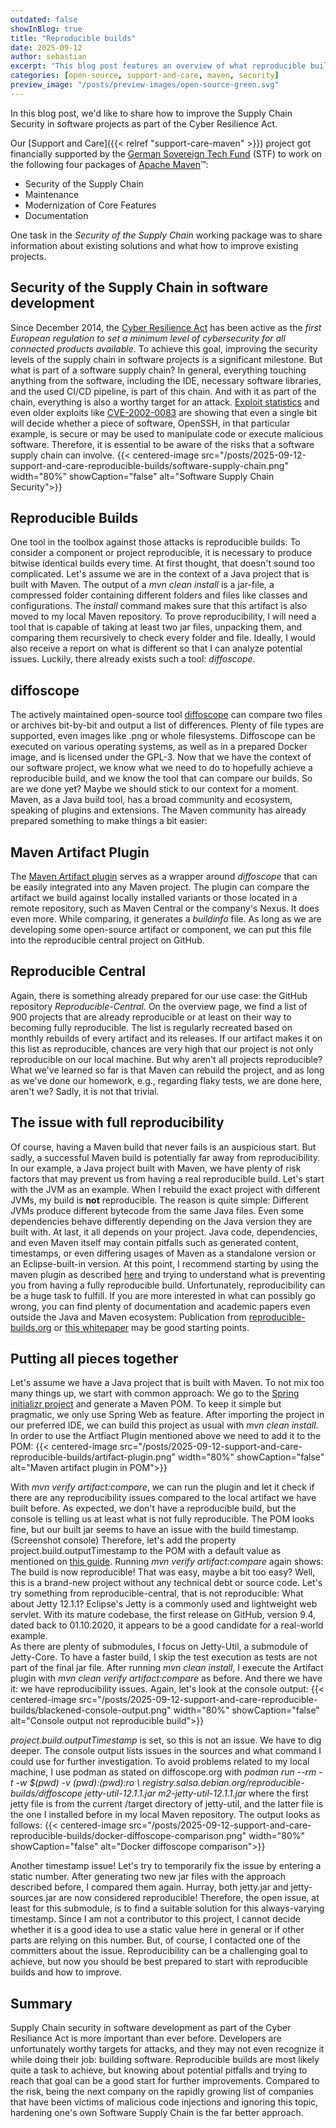 ```yaml
---
outdated: false
showInBlog: true
title: "Reproducible builds"
date: 2025-09-12
author: sebastian
excerpt: "This blog post features an overview of what reproducible builds are and why they provide value in the context of software supply chain security. Since the announcement of the European Cyber Security Act (CRA), supply chain security is in the spotlight of many companies. The purpose of this blog post is to provide ideas and guidelines about the critical concept of reproducible builds. The German Sovereign Tech Agency supports this blog post."
categories: [open-source, support-and-care, maven, security]
preview_image: "/posts/preview-images/open-source-green.svg"
---
```

In this blog post, we'd like to share how to improve the Supply Chain Security in software projects as part of the Cyber Resilience Act.

Our [Support and Care]({{< relref "support-care-maven" >}}) project got financially supported by the [German Sovereign Tech Fund](https://www.sovereign.tech/) (STF) to work on the following four packages of [Apache Maven](https://open-elements.com/articles/what-is-maven/)™:

- Security of the Supply Chain
- Maintenance
- Modernization of Core Features
- Documentation

One task in the *Security of the Supply Chain* working package was to share information about existing solutions and what how to improve existing projects.

## Security of the Supply Chain in software development
Since December 2014, the [Cyber Resilience Act](https://www.bsi.bund.de/EN/Themen/Unternehmen-und-Organisationen/Informationen-und-Empfehlungen/Cyber_Resilience_Act/cyber_resilience_act_node.html) has been active as the *first European regulation to set a minimum level of cybersecurity for all connected products available*.
To achieve this goal, improving the security levels of the supply chain in software projects is a significant milestone.
But what is part of a software supply chain?
In general, everything touching anything from the software, including the IDE, necessary software libraries, and the used CI/CD pipeline, is part of this chain.
And with it as part of the chain, everything is also a worthy target for an attack.
[Exploit statistics](https://www.sonatype.com/state-of-the-software-supply-chain/2024/10-year-look) and even older exploits like [CVE-2002-0083](https://www.cvedetails.com/cve/CVE-2002-0083/) are showing that even a single bit will decide whether a piece of software,
OpenSSH, in that particular example, is secure or may be used to manipulate code or execute malicious software. Therefore, it is essential to be aware of the risks that a software supply chain can involve.
{{< centered-image src="/posts/2025-09-12-support-and-care-reproducible-builds/software-supply-chain.png" width="80%" showCaption="false" alt="Software Supply Chain Security">}}

## Reproducible Builds
One tool in the toolbox against those attacks is reproducible builds. To consider a component or project reproducible, it is necessary to produce bitwise identical builds every time.
At first thought, that doesn't sound too complicated.
Let's assume we are in the context of a Java project that is built with Maven.
The output of a *mvn clean install* is a jar-file, a compressed folder containing different folders and files like classes and configurations.
The *install* command makes sure that this artifact is also moved to my local Maven repository. To prove reproducibility, I will need a tool that is capable of taking at least two jar files, unpacking them, and comparing them recursively to check every folder and file. Ideally, I would also receive a report on what is different so that I can analyze potential issues.
Luckily, there already exists such a tool: *diffoscope*.

## diffoscope
The actively maintained open-source tool [diffoscope](https://diffoscope.org/) can compare two files or archives bit-by-bit and output a list of differences. Plenty of file types are supported, even images like .png or whole filesystems.
Diffoscope can be executed on various operating systems, as well as in a prepared Docker image, and is licensed under the GPL-3.
Now that we have the context of our software project, we know what we need to do to hopefully achieve a reproducible build, and we know the tool that can compare our builds. So are we done yet?
Maybe we should stick to our context for a moment. Maven, as a Java build tool, has a broad community and ecosystem, speaking of plugins and extensions.
The Maven community has already prepared something to make things a bit easier:

## Maven Artifact Plugin
The [Maven Artifact plugin](https://github.com/apache/maven-artifact-plugin) serves as a wrapper around *diffoscope* that can be easily integrated into any Maven project.
The plugin can compare the artifact we build against locally installed variants or those located in a remote repository, such as Maven Central or the company's Nexus.
It does even more. While comparing, it generates a *buildinfo* file. As long as we are developing some open-source artifact or component,
we can put this file into the reproducible central project on GitHub.

## Reproducible Central
Again, there is something already prepared for our use case: the GitHub repository *Reproducible-Central*. On the overview page, we find a list of 900 projects that are already reproducible or at least on their way to becoming fully reproducible.
The list is regularly recreated based on monthly rebuilds of every artifact and its releases. If our artifact makes it on this list as reproducible, chances are very high that our project is not only reproducible on our local machine.
But why aren't all projects reproducible? What we've learned so far is that Maven can rebuild the project, and as long as we've done our homework, e.g., regarding flaky tests, we are done here, aren't we?
Sadly, it is not that trivial.

## The issue with full reproducibility
Of course, having a Maven build that never fails is an auspicious start. But sadly, a successful Maven build is potentially far away from reproducibility.
In our example, a Java project built with Maven, we have plenty of risk factors that may prevent us from having a real reproducible build.
Let's start with the JVM as an example. When I rebuild the exact project with different JVMs, my build is **not** reproducible. The reason is quite simple: Different JVMs produce different bytecode from the same Java files. Even some dependencies behave differently depending on the Java version they are built with.
At last, it all depends on your project. Java code, dependencies, and even Maven itself may contain pitfalls such as generated content, timestamps, or even differing usages of Maven as a standalone version or an Eclipse-built-in version.
At this point, I recommend starting by using the maven plugin as described [here](https://maven.apache.org/guides/mini/guide-reproducible-builds.html) and trying to understand what is preventing you from having a fully reproducible build. Unfortunately, reproducibility can be a huge task to fulfill.
If you are more interested in what can possibly go wrong, you can find plenty of documentation and academic papers even outside the Java and Maven ecosystem:
Publication from [reproducible-builds.org](https://reproducible-builds.org/docs/publications) or [this whitepaper](https://arxiv.org/html/2504.21679v1) may be good starting points.

## Putting all pieces together
Let's assume we have a Java project that is built with Maven. To not mix too many things up, we start with common approach:
We go to the [Spring initializr project](https://start.spring.io/) and generate a Maven POM. To keep it simple but pragmatic, we only use Spring Web as feature. 
After importing the project in our preferred IDE, we can build this project as usual with _mvn clean install_.
In order to use the Artfiact Plugin mentioned above we need to add it to the POM:
{{< centered-image src="/posts/2025-09-12-support-and-care-reproducible-builds/artifact-plugin.png" width="80%" showCaption="false" alt="Maven artifact plugin in POM">}}

With _mvn verify artifact:compare_, we can run the plugin and let it check if there are any reproducibility issues compared to the local artifact we have built before.
As expected, we don't have a reproducible build, but the console is telling us at least what is not fully reproducible.
The POM looks fine, but our built jar seems to have an issue with the build timestamp. 
(Screenshot console)
Therefore, let's add the property project.build.outputTimestamp to the POM with a default value as mentioned on [this guide](https://maven.apache.org/guides/mini/guide-reproducible-builds.html).
Running _mvn verify artifact:compare_ again shows: The build is now reproducible!
That was easy, maybe a bit too easy? Well, this is a brand-new project without any technical debt or source code.
Let's try something from reproducible-central, that is not reproducible: What about Jetty 12.1.1?
Eclipse's Jetty is a commonly used and lightweight web servlet. With its mature codebase, the first release on GitHub, version 9.4, dated back to 01.10.2020, it appears to be a good candidate for a real-world example.  
As there are plenty of submodules, I focus on Jetty-Util, a submodule of Jetty-Core.
To have a faster build, I skip the test execution as tests are not part of the final jar file.
After running _mvn clean install_, I execute the Artifact plugin with _mvn clean verify artifact:compare_ as before.
And there we have it: we have reproducibility issues. Again, let's look at the console output:
{{< centered-image src="/posts/2025-09-12-support-and-care-reproducible-builds/blackened-console-output.png" width="80%" showCaption="false" alt="Console output not reproducible build">}}

_project.build.outputTimestamp_ is set, so this is not an issue. We have to dig deeper.
The console output lists issues in the sources and what command I could use for further investigation. To avoid problems related to my local machine, I use podman as stated on diffoscope.org with
_podman run --rm -t -w $(pwd) -v $(pwd):$(pwd):ro \ registry.salsa.debian.org/reproducible-builds/diffoscope jetty-util-12.1.1.jar m2-jetty-util-12.1.1.jar_
where the first jetty file is from the current /target directory of jetty-util, and the latter file is the one I installed before in my local Maven repository.
The output looks as follows:
{{< centered-image src="/posts/2025-09-12-support-and-care-reproducible-builds/docker-diffoscope-comparison.png" width="80%" showCaption="false" alt="Docker diffoscope comparison">}}

Another timestamp issue! Let's try to temporarily fix the issue by entering a static number.
After generating two new jar files with the approach described before, I compared them again.
Hurray, both jetty.jar and jetty-sources.jar are now considered reproducible!
Therefore, the open issue, at least for this submodule, is to find a suitable solution for this always-varying timestamp. Since I am not a contributor to this project, I cannot decide whether it is a good idea to use a static value here in general or if other parts are relying on this number.
But, of course, I contacted one of the committers about the issue.
Reproducibility can be a challenging goal to achieve, but now you should be best prepared to start with reproducible builds and how to improve.

## Summary
Supply Chain security in software development as part of the Cyber Resiliance Act is more important than ever before. Developers are unfortunately worthy targets for attacks, and they may not even recognize it while doing their job: building software.
Reproducible builds are most likely quite a task to achieve, but knowing about potential pitfalls and trying to reach that goal can be a good start for further improvements.
Compared to the risk, being the next company on the rapidly growing list of companies that have been victims of malicious code injections and ignoring this topic, hardening one's own Software Supply Chain is the far better approach.
